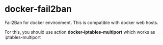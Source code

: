 # docker-fail2ban

Fail2Ban for docker environment. This is compatible with docker web hosts.

For this, you should use action **docker-iptables-multiport** which works as iptables-multiport
